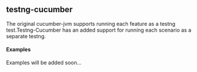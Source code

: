 ## testng-cucumber
The original cucumber-jvm supports running each feature as a testng test.Testng-Cucumber has an added support for running each scenario as a separate testng.


#### Examples

Examples will be added soon...
